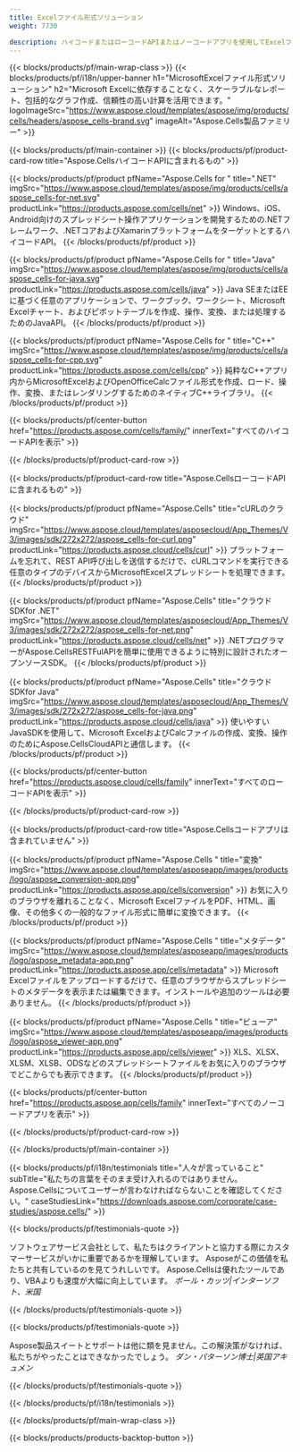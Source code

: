```yaml
---
title: Excelファイル形式ソリューション
weight: 7730

description: ハイコードまたはローコードAPIまたはノーコードアプリを使用してExcelファイル操作アプリケーションを作成し、Excelファイルの比較検査または変換を表示します。
---
```

{{< blocks/products/pf/main-wrap-class >}}
{{< blocks/products/pf/i18n/upper-banner h1="MicrosoftExcelファイル形式ソリューション" h2="Microsoft Excelに依存することなく、スケーラブルなレポート、包括的なグラフ作成、信頼性の高い計算を活用できます。" logoImageSrc="https://www.aspose.cloud/templates/aspose/img/products/cells/headers/aspose_cells-brand.svg" imageAlt="Aspose.Cells製品ファミリー" >}}

{{< blocks/products/pf/main-container >}}
{{< blocks/products/pf/product-card-row title="Aspose.CellsハイコードAPIに含まれるもの" >}}

{{< blocks/products/pf/product pfName="Aspose.Cells for " title=".NET" imgSrc="https://www.aspose.cloud/templates/aspose/img/products/cells/aspose_cells-for-net.svg" productLink="https://products.aspose.com/cells/net" >}}
Windows、iOS、Android向けのスプレッドシート操作アプリケーションを開発するための.NETフレームワーク、.NETコアおよびXamarinプラットフォームをターゲットとするハイコードAPI。
{{< /blocks/products/pf/product >}}

{{< blocks/products/pf/product pfName="Aspose.Cells for " title="Java" imgSrc="https://www.aspose.cloud/templates/aspose/img/products/cells/aspose_cells-for-java.svg" productLink="https://products.aspose.com/cells/java" >}}
Java SEまたはEEに基づく任意のアプリケーションで、ワークブック、ワークシート、Microsoft Excelチャート、およびピボットテーブルを作成、操作、変換、または処理するためのJavaAPI。
{{< /blocks/products/pf/product >}}

{{< blocks/products/pf/product pfName="Aspose.Cells for " title="C++" imgSrc="https://www.aspose.cloud/templates/aspose/img/products/cells/aspose_cells-for-cpp.svg" productLink="https://products.aspose.com/cells/cpp" >}}
純粋なC++アプリ内からMicrosoftExcelおよびOpenOfficeCalcファイル形式を作成、ロード、操作、変換、またはレンダリングするためのネイティブC++ライブラリ。
{{< /blocks/products/pf/product >}}

{{< blocks/products/pf/center-button href="https://products.aspose.com/cells/family/" innerText="すべてのハイコードAPIを表示" >}}

{{< /blocks/products/pf/product-card-row >}}

{{< blocks/products/pf/product-card-row title="Aspose.CellsローコードAPIに含まれるもの" >}}

{{< blocks/products/pf/product pfName="Aspose.Cells" title="cURLのクラウド" imgSrc="https://www.aspose.cloud/templates/asposecloud/App_Themes/V3/images/sdk/272x272/aspose_cells-for-curl.png" productLink="https://products.aspose.cloud/cells/curl" >}}
プラットフォームを忘れて、REST API呼び出しを送信するだけで、cURLコマンドを実行できる任意のタイプのデバイスからMicrosoftExcelスプレッドシートを処理できます。
{{< /blocks/products/pf/product >}}

{{< blocks/products/pf/product pfName="Aspose.Cells" title="クラウドSDKfor .NET" imgSrc="https://www.aspose.cloud/templates/asposecloud/App_Themes/V3/images/sdk/272x272/aspose_cells-for-net.png" productLink="https://products.aspose.cloud/cells/net" >}}
.NETプログラマーがAspose.CellsRESTFulAPIを簡単に使用できるように特別に設計されたオープンソースSDK。
{{< /blocks/products/pf/product >}}

{{< blocks/products/pf/product pfName="Aspose.Cells" title="クラウドSDKfor Java" imgSrc="https://www.aspose.cloud/templates/asposecloud/App_Themes/V3/images/sdk/272x272/aspose_cells-for-java.png" productLink="https://products.aspose.cloud/cells/java" >}}
使いやすいJavaSDKを使用して、Microsoft ExcelおよびCalcファイルの作成、変換、操作のためにAspose.CellsCloudAPIと通信します。
{{< /blocks/products/pf/product >}}

{{< blocks/products/pf/center-button href="https://products.aspose.cloud/cells/family" innerText="すべてのローコードAPIを表示" >}}

{{< /blocks/products/pf/product-card-row >}}

{{< blocks/products/pf/product-card-row title="Aspose.Cellsコードアプリは含まれていません" >}}

{{< blocks/products/pf/product pfName="Aspose.Cells " title="変換" imgSrc="https://www.aspose.cloud/templates/asposeapp/images/products/logo/aspose_conversion-app.png" productLink="https://products.aspose.app/cells/conversion" >}}
お気に入りのブラウザを離れることなく、Microsoft ExcelファイルをPDF、HTML、画像、その他多くの一般的なファイル形式に簡単に変換できます。
{{< /blocks/products/pf/product >}}

{{< blocks/products/pf/product pfName="Aspose.Cells " title="メタデータ" imgSrc="https://www.aspose.cloud/templates/asposeapp/images/products/logo/aspose_metadata-app.png" productLink="https://products.aspose.app/cells/metadata" >}}
Microsoft Excelファイルをアップロードするだけで、任意のブラウザからスプレッドシートのメタデータを表示または編集できます。インストールや追加のツールは必要ありません。 
{{< /blocks/products/pf/product >}}

{{< blocks/products/pf/product pfName="Aspose.Cells " title="ビューア" imgSrc="https://www.aspose.cloud/templates/asposeapp/images/products/logo/aspose_viewer-app.png" productLink="https://products.aspose.app/cells/viewer" >}}
XLS、XLSX、XLSM、XLSB、ODSなどのスプレッドシートファイルをお気に入りのブラウザでどこからでも表示できます。
{{< /blocks/products/pf/product >}}

{{< blocks/products/pf/center-button href="https://products.aspose.app/cells/family" innerText="すべてのノーコードアプリを表示" >}}

{{< /blocks/products/pf/product-card-row >}}

{{< /blocks/products/pf/main-container >}}

{{< blocks/products/pf/i18n/testimonials title="人々が言っていること" subTitle="私たちの言葉をそのまま受け入れるのではありません。 Aspose.Cellsについてユーザーが言わなければならないことを確認してください。" caseStudiesLink="https://downloads.aspose.com/corporate/case-studies/aspose.cells/" >}}

{{< blocks/products/pf/testimonials-quote >}}
<p class="first">
 ソフトウェアサービス会社として、私たちはクライアントと協力する際にカスタマーサービスがいかに重要であるかを理解しています。 Asposeがこの価値を私たちと共有しているのを見てうれしいです。 Aspose.Cellsは優れたツールであり、VBAよりも速度が大幅に向上しています。
 <em>
  ポール・カッツ|インターソフト、米国
 </em>
</p>

{{< /blocks/products/pf/testimonials-quote >}}

{{< blocks/products/pf/testimonials-quote >}}
<p class="second">
 Aspose製品スイートとサポートは他に類を見ません。この解決策がなければ、私たちがやったことはできなかったでしょう。
 <em>
  ダン・パターソン博士|英国アキュメン
 </em>
</p>

{{< /blocks/products/pf/testimonials-quote >}}

{{< /blocks/products/pf/i18n/testimonials >}}

{{< /blocks/products/pf/main-wrap-class >}}

{{< blocks/products/products-backtop-button >}}
